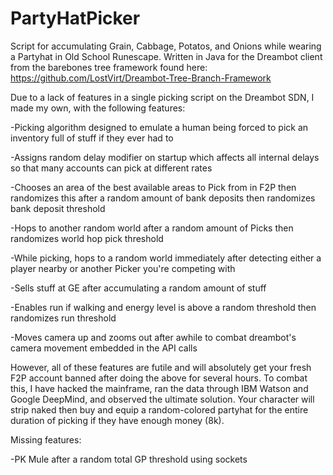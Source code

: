 # PartyHatPicker
Script for accumulating Grain, Cabbage, Potatos, and Onions while wearing a Partyhat in Old School Runescape. Written in Java for the Dreambot client from the barebones tree framework found here: https://github.com/LostVirt/Dreambot-Tree-Branch-Framework


Due to a lack of features in a single picking script on the Dreambot SDN, I made my own, with the following features:

-Picking algorithm designed to emulate a human being forced to pick an inventory full of stuff if they ever had to

-Assigns random delay modifier on startup which affects all internal delays so that many accounts can pick at different rates

-Chooses an area of the best available areas to Pick from in F2P then randomizes this after a random amount of bank deposits then randomizes bank deposit threshold

-Hops to another random world after a random amount of Picks then randomizes world hop pick threshold

-While picking, hops to a random world immediately after detecting either a player nearby or another Picker you're competing with

-Sells stuff at GE after accumulating a random amount of stuff

-Enables run if walking and energy level is above a random threshold then randomizes run threshold

-Moves camera up and zooms out after awhile to combat dreambot's camera movement embedded in the API calls

However, all of these features are futile and will absolutely get your fresh F2P account banned after doing the above for several hours. To combat this, I have hacked the mainframe, ran the data through IBM Watson and Google DeepMind, and observed the ultimate solution. Your character will strip naked then buy and equip a random-colored partyhat for the entire duration of picking if they have enough money (8k).


Missing features:

-PK Mule after a random total GP threshold using sockets
